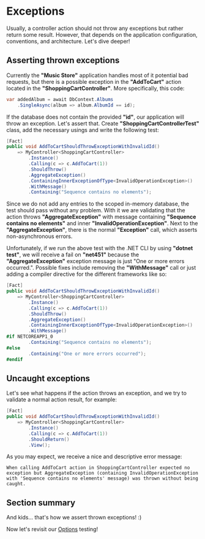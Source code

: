 # Exceptions

Usually, a controller action should not throw any exceptions but rather return some result. However, that depends on the application configuration, conventions, and architecture. Let's dive deeper!

## Asserting thrown exceptions

Currently the **"Music Store"** application handles most of it potential bad requests, but there is a possible exception in the **"AddToCart"** action located in the **"ShoppingCartController"**. More specifically, this code:

```c#
var addedAlbum = await DbContext.Albums
	.SingleAsync(album => album.AlbumId == id);
```

If the database does not contain the provided **"id"**, our application will throw an exception. Let's assert that. Create **"ShoppingCartControllerTest"** class, add the necessary usings and write the following test:

```c#
[Fact]
public void AddToCartShouldThrowExceptionWithInvalidId()
    => MyController<ShoppingCartController>
        .Instance()
        .Calling(c => c.AddToCart(1))
        .ShouldThrow()
        .AggregateException()
        .ContainingInnerExceptionOfType<InvalidOperationException>()
        .WithMessage()
        .Containing("Sequence contains no elements");
```

Since we do not add any entries to the scoped in-memory database, the test should pass without any problem. With it we are validating that the action throws **"AggregateException"** with message containing **"Sequence contains no elements"** and inner **"InvalidOperationException"**. Next to the **"AggregateException"**, there is the normal **"Exception"** call, which asserts non-asynchronous errors.

Unfortunately, if we run the above test with the .NET CLI by using **"dotnet test"**, we will receive a fail on **"net451"** because the **"AggregateException"** exception message is just "One or more errors occurred.". Possible fixes include removing the **"WithMessage"** call or just adding a compiler directive for the different frameworks like so:

```c#
[Fact]
public void AddToCartShouldThrowExceptionWithInvalidId()
    => MyController<ShoppingCartController>
        .Instance()
        .Calling(c => c.AddToCart(1))
        .ShouldThrow()
        .AggregateException()
        .ContainingInnerExceptionOfType<InvalidOperationException>()
        .WithMessage()
#if NETCOREAPP1_0
        .Containing("Sequence contains no elements");
#else
        .Containing("One or more errors occurred");
#endif
```

## Uncaught exceptions

Let's see what happens if the action throws an exception, and we try to validate a normal action result, for example:

```c#
[Fact]
public void AddToCartShouldThrowExceptionWithInvalidId()
    => MyController<ShoppingCartController>
        .Instance()
        .Calling(c => c.AddToCart(1))
        .ShouldReturn()
        .View();
```

As you may expect, we receive a nice and descriptive error message:

```text
When calling AddToCart action in ShoppingCartController expected no exception but AggregateException (containing InvalidOperationException with 'Sequence contains no elements' message) was thrown without being caught.
```

## Section summary

And kids... that's how we assert thrown exceptions! :)

Now let's revisit our [Options](/tutorial/options.html) testing!